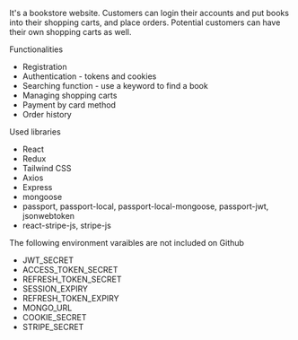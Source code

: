 It's a bookstore website. Customers can login their accounts and put books into their shopping carts, and place orders. Potential customers can have their own shopping carts as well.

Functionalities
* Registration
* Authentication - tokens and cookies
* Searching function - use a keyword to find a book
* Managing shopping carts
* Payment by card method
* Order history

Used libraries
* React
* Redux
* Tailwind CSS
* Axios
* Express
* mongoose
* passport, passport-local, passport-local-mongoose, passport-jwt, jsonwebtoken
* react-stripe-js, stripe-js

The following environment varaibles are not included on Github
* JWT_SECRET
* ACCESS_TOKEN_SECRET
* REFRESH_TOKEN_SECRET
* SESSION_EXPIRY
* REFRESH_TOKEN_EXPIRY
* MONGO_URL
* COOKIE_SECRET
* STRIPE_SECRET


